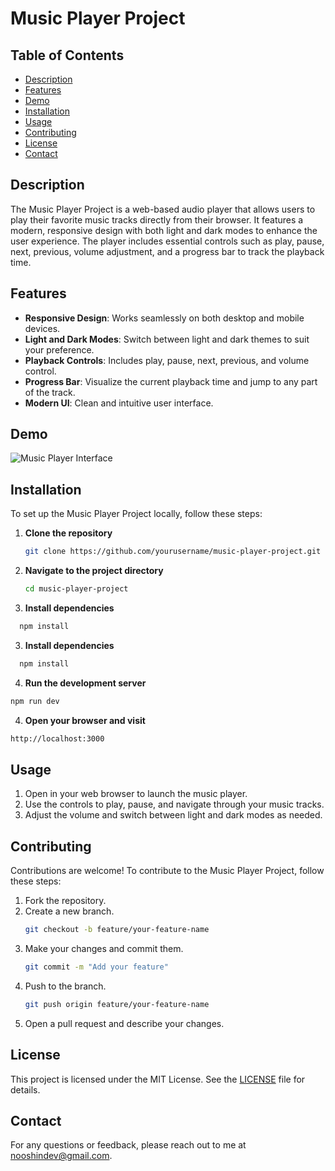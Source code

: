 # Music Player Project

## Table of Contents

- [Description](#description)
- [Features](#features)
- [Demo](#demo)
- [Installation](#installation)
- [Usage](#usage)
- [Contributing](#contributing)
- [License](#license)
- [Contact](#contact)

## Description

The Music Player Project is a web-based audio player that allows users to play their favorite music tracks directly from their browser. It features a modern, responsive design with both light and dark modes to enhance the user experience. The player includes essential controls such as play, pause, next, previous, volume adjustment, and a progress bar to track the playback time.

## Features

- **Responsive Design**: Works seamlessly on both desktop and mobile devices.
- **Light and Dark Modes**: Switch between light and dark themes to suit your preference.
- **Playback Controls**: Includes play, pause, next, previous, and volume control.
- **Progress Bar**: Visualize the current playback time and jump to any part of the track.
- **Modern UI**: Clean and intuitive user interface.

## Demo

![Music Player Interface](path_to_your_image.png)

## Installation

To set up the Music Player Project locally, follow these steps:

1. **Clone the repository**
   ```bash
   git clone https://github.com/yourusername/music-player-project.git
   ```
2. **Navigate to the project directory**
   ```bash
   cd music-player-project
   ```
3. **Install dependencies**

```bash
  npm install
```

3.  **Install dependencies**

```bash
  npm install
```

4.  **Run the development server**

```bash
npm run dev
```

4. **Open your browser and visit**

```bash
http://localhost:3000
```

## Usage

1. Open in your web browser to launch the music player.
2. Use the controls to play, pause, and navigate through your music tracks.
3. Adjust the volume and switch between light and dark modes as needed.

## Contributing

Contributions are welcome! To contribute to the Music Player Project, follow these steps:

1. Fork the repository.
2. Create a new branch.
   ```bash
   git checkout -b feature/your-feature-name
   ```
3. Make your changes and commit them.
   ```bash
   git commit -m "Add your feature"
   ```
4. Push to the branch.
   ```bash
   git push origin feature/your-feature-name
   ```
5. Open a pull request and describe your changes.

## License

This project is licensed under the MIT License. See the [LICENSE](LICENSE) file for details.

## Contact

For any questions or feedback, please reach out to me at [nooshindev@gmail.com](mailto:nooshindev@gmail.com).

